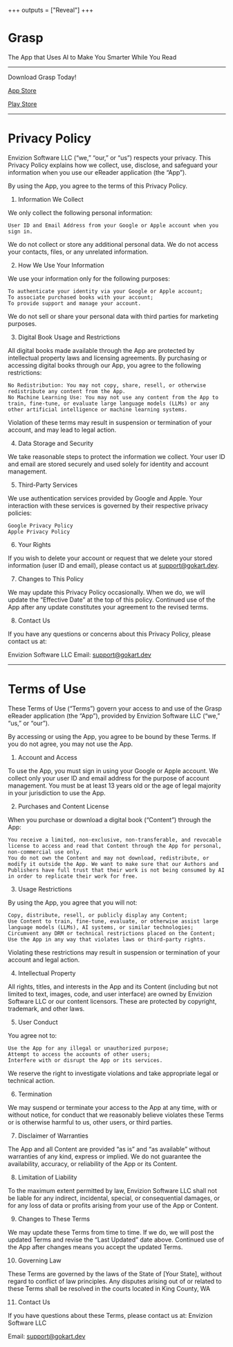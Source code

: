 +++
outputs = ["Reveal"]
+++

# Grasp
The App that Uses AI to Make You Smarter While You Read

---

Download Grasp Today!

[App Store](https://apple.com)

[Play Store](https://google.com)

---

# Privacy Policy

Envizion Software LLC (“we,” “our,” or “us”) respects your privacy. This Privacy Policy explains how we collect, use, disclose, and safeguard your information when you use our eReader application (the “App”).

By using the App, you agree to the terms of this Privacy Policy.

1. Information We Collect

We only collect the following personal information:

    User ID and Email Address from your Google or Apple account when you sign in.

We do not collect or store any additional personal data. We do not access your contacts, files, or any unrelated information.

2. How We Use Your Information

We use your information only for the following purposes:

    To authenticate your identity via your Google or Apple account;
    To associate purchased books with your account;
    To provide support and manage your account.

We do not sell or share your personal data with third parties for marketing purposes.

3. Digital Book Usage and Restrictions

All digital books made available through the App are protected by intellectual property laws and licensing agreements. By purchasing or accessing digital books through our App, you agree to the following restrictions:

    No Redistribution: You may not copy, share, resell, or otherwise redistribute any content from the App.
    No Machine Learning Use: You may not use any content from the App to train, fine-tune, or evaluate large language models (LLMs) or any other artificial intelligence or machine learning systems.

Violation of these terms may result in suspension or termination of your account, and may lead to legal action.

4. Data Storage and Security

We take reasonable steps to protect the information we collect. Your user ID and email are stored securely and used solely for identity and account management.

5. Third-Party Services

We use authentication services provided by Google and Apple. Your interaction with these services is governed by their respective privacy policies:

    Google Privacy Policy
    Apple Privacy Policy

6. Your Rights

If you wish to delete your account or request that we delete your stored information (user ID and email), please contact us at support@gokart.dev.

7. Changes to This Policy

We may update this Privacy Policy occasionally. When we do, we will update the “Effective Date” at the top of this policy. Continued use of the App after any update constitutes your agreement to the revised terms.

8. Contact Us

If you have any questions or concerns about this Privacy Policy, please contact us at:

Envizion Software LLC
Email: support@gokart.dev

---

# Terms of Use

These Terms of Use (“Terms”) govern your access to and use of the Grasp eReader application (the “App”), provided by Envizion Software LLC (“we,” “us,” or “our”).

By accessing or using the App, you agree to be bound by these Terms. If you do not agree, you may not use the App.

1. Account and Access

To use the App, you must sign in using your Google or Apple account. We collect only your user ID and email address for the purpose of account management. You must be at least 13 years old or the age of legal majority in your jurisdiction to use the App.

2. Purchases and Content License

When you purchase or download a digital book (“Content”) through the App:

    You receive a limited, non-exclusive, non-transferable, and revocable license to access and read that Content through the App for personal, non-commercial use only.
    You do not own the Content and may not download, redistribute, or modify it outside the App. We want to make sure that our Authors and Publishers have full trust that their work is not being consumed by AI in order to replicate their work for free.

3. Usage Restrictions

By using the App, you agree that you will not:

    Copy, distribute, resell, or publicly display any Content;
    Use Content to train, fine-tune, evaluate, or otherwise assist large language models (LLMs), AI systems, or similar technologies;
    Circumvent any DRM or technical restrictions placed on the Content;
    Use the App in any way that violates laws or third-party rights.

Violating these restrictions may result in suspension or termination of your account and legal action.

4. Intellectual Property

All rights, titles, and interests in the App and its Content (including but not limited to text, images, code, and user interface) are owned by Envizion Software LLC or our content licensors. These are protected by copyright, trademark, and other laws.

5. User Conduct

You agree not to:

    Use the App for any illegal or unauthorized purpose;
    Attempt to access the accounts of other users;
    Interfere with or disrupt the App or its services.

We reserve the right to investigate violations and take appropriate legal or technical action.

6. Termination

We may suspend or terminate your access to the App at any time, with or without notice, for conduct that we reasonably believe violates these Terms or is otherwise harmful to us, other users, or third parties.

7. Disclaimer of Warranties

The App and all Content are provided “as is” and “as available” without warranties of any kind, express or implied. We do not guarantee the availability, accuracy, or reliability of the App or its Content.

8. Limitation of Liability

To the maximum extent permitted by law, Envizion Software LLC shall not be liable for any indirect, incidental, special, or consequential damages, or for any loss of data or profits arising from your use of the App or Content.

9. Changes to These Terms

We may update these Terms from time to time. If we do, we will post the updated Terms and revise the “Last Updated” date above. Continued use of the App after changes means you accept the updated Terms.

10. Governing Law

These Terms are governed by the laws of the State of [Your State], without regard to conflict of law principles. Any disputes arising out of or related to these Terms shall be resolved in the courts located in King County, WA

11. Contact Us

If you have questions about these Terms, please contact us at:
Envizion Software LLC

Email: support@gokart.dev

 
